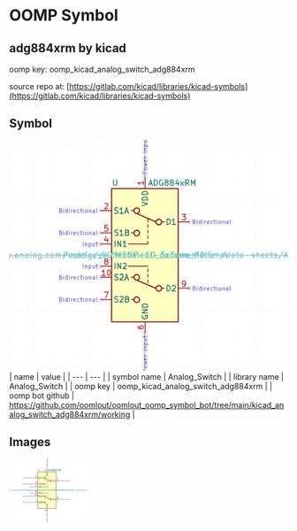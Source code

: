 # OOMP Symbol  
## adg884xrm  by kicad  
  
oomp key: oomp_kicad_analog_switch_adg884xrm  
  
source repo at: [https://gitlab.com/kicad/libraries/kicad-symbols](https://gitlab.com/kicad/libraries/kicad-symbols)  
## Symbol  
  
[![working.png](working_600.png)](working.png)  
| name | value | 
| --- | --- | 
| symbol name | Analog_Switch | 
| library name | Analog_Switch | 
| oomp key | oomp_kicad_analog_switch_adg884xrm | 
| oomp bot github | https://github.com/oomlout/oomlout_oomp_symbol_bot/tree/main/kicad_analog_switch_adg884xrm/working | 
## Images  
  
[![working.png](working_140.png)](working.png)  
